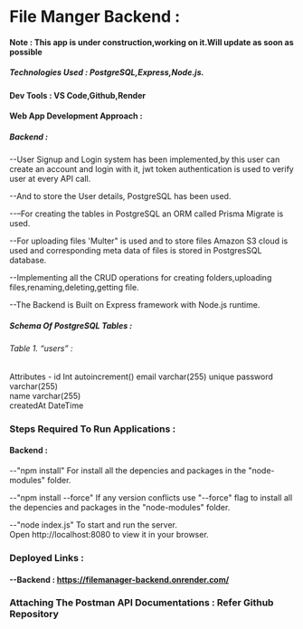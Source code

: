 # File Manger Backend :

#### Note : This app is under construction,working on it.Will update as soon as possible

##### Technologies Used : PostgreSQL,Express,Node.js.

#### Dev Tools : VS Code,Github,Render

#### Web App Development Approach :

##### Backend :
--User Signup and Login system has been implemented,by this user can create an account and login with it, jwt token authentication is used to verify user at every API call.

--And to store the User details, PostgreSQL has been used.

--–For creating the tables in PostgreSQL an ORM called Prisma Migrate is used. 

--For uploading files 'Multer" is used and to store files Amazon S3 cloud is used and corresponding meta data of files is stored in PostgresSQL database.

--Implementing all the CRUD operations for creating folders,uploading files,renaming,deleting,getting file.

--The Backend is Built on Express framework with Node.js runtime.

#####  Schema Of PostgreSQL Tables :
###### Table 1. “users” :
  Attributes - 
  id               Int                   autoincrement()
  email            varchar(255)          unique
  password         varchar(255)  
  name             varchar(255)  
  createdAt        DateTime 


### Steps Required To Run Applications :

#### Backend :

--"npm install"
     For install all the depencies and packages in the "node-modules" folder.

--"npm install --force"
    If any version conflicts use "--force" flag to  install all the depencies and packages in the "node-modules" folder.

--"node index.js"
   To start and run the server.  
   Open http://localhost:8080 to view it in your browser.

### Deployed Links :

#### --Backend : https://filemanager-backend.onrender.com/

### Attaching The Postman API Documentations : Refer Github Repository

